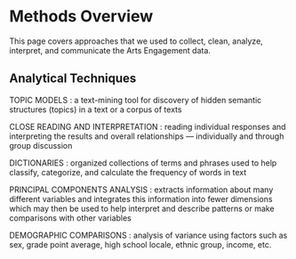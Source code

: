 # Methods Overview

This page covers approaches that we used to collect, clean, analyze, interpret, and communicate the Arts Engagement data.

## Analytical Techniques

TOPIC MODELS
: a text-mining tool for discovery of hidden semantic structures (topics) in a text or a corpus of texts

CLOSE READING AND INTERPRETATION
: reading individual responses and interpreting the results and overall relationships — individually and through group discussion

DICTIONARIES
: organized collections of terms and phrases used to help classify, categorize, and calculate the frequency of words in text

PRINCIPAL COMPONENTS ANALYSIS
: extracts information about many different variables and integrates this information into fewer dimensions which may then be used to help interpret and describe patterns or make comparisons with other variables

DEMOGRAPHIC COMPARISONS
: analysis of variance using factors such as sex, grade point average, high school locale, ethnic group, income, etc.




